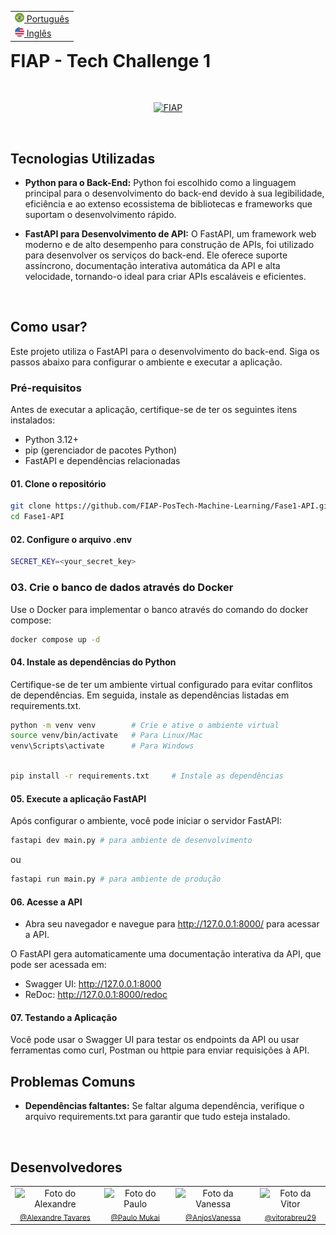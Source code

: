 <table align="right">
 <tr><td><a href="README_PTBR.md"><img src="imgs/brazil.png" height="15"> Português</a></td></tr>
 <tr><td><a href="README.md"><img src="imgs/united-states.png" height="15"> Inglês</a></td></tr>
</table>

# **FIAP - Tech Challenge 1**

<br/>
<p align="center">
  <a href="https://www.fiap.com.br/"><img src="https://upload.wikimedia.org/wikipedia/commons/d/d4/Fiap-logo-novo.jpg" width="300" alt="FIAP"></a>
</p>
<br>

## **Tecnologias Utilizadas**

- **Python para o Back-End:** Python foi escolhido como a linguagem principal para o desenvolvimento do back-end devido à sua legibilidade, eficiência e ao extenso ecossistema de bibliotecas e frameworks que suportam o desenvolvimento rápido.

- **FastAPI para Desenvolvimento de API:** O FastAPI, um framework web moderno e de alto desempenho para construção de APIs, foi utilizado para desenvolver os serviços do back-end. Ele oferece suporte assíncrono, documentação interativa automática da API e alta velocidade, tornando-o ideal para criar APIs escaláveis e eficientes.

<br>

## **Como usar?**

Este projeto utiliza o FastAPI para o desenvolvimento do back-end. Siga os passos abaixo para configurar o ambiente e executar a aplicação.

### **Pré-requisitos**
Antes de executar a aplicação, certifique-se de ter os seguintes itens instalados:

- Python 3.12+
- pip (gerenciador de pacotes Python)
- FastAPI e dependências relacionadas
  
#### **01. Clone o repositório**

```bash
git clone https://github.com/FIAP-PosTech-Machine-Learning/Fase1-API.git
cd Fase1-API
```

#### **02. Configure o arquivo .env**
```bash
SECRET_KEY=<your_secret_key>
```

### **03. Crie o banco de dados através do Docker**
Use o Docker para implementar o banco através do comando do docker compose:
```bash
docker compose up -d
```

#### **04. Instale as dependências do Python**
Certifique-se de ter um ambiente virtual configurado para evitar conflitos de dependências. Em seguida, instale as dependências listadas em requirements.txt.
```bash
python -m venv venv        # Crie e ative o ambiente virtual
source venv/bin/activate   # Para Linux/Mac
venv\Scripts\activate      # Para Windows
```

```bash

pip install -r requirements.txt     # Instale as dependências
```

#### **05. Execute a aplicação FastAPI**
Após configurar o ambiente, você pode iniciar o servidor FastAPI:
```bash
fastapi dev main.py # para ambiente de desenvolvimento
```
ou
```bash
fastapi run main.py # para ambiente de produção
```

#### **06. Acesse a API**

- Abra seu navegador e navegue para http://127.0.0.1:8000/ para acessar a API.

O FastAPI gera automaticamente uma documentação interativa da API, que pode ser acessada em:
- Swagger UI: http://127.0.0.1:8000
- ReDoc: http://127.0.0.1:8000/redoc

#### **07. Testando a Aplicação**
Você pode usar o Swagger UI para testar os endpoints da API ou usar ferramentas como curl, Postman ou httpie para enviar requisições à API.

## Problemas Comuns
- **Dependências faltantes:** Se faltar alguma dependência, verifique o arquivo requirements.txt para garantir que tudo esteja instalado.
<br>

## **Desenvolvedores**

<table border="0" align="center">
  <tr>
  <td align="center">
      <img src="https://avatars.githubusercontent.com/u/71346377?v=4" width="160px" alt="Foto do Alexandre"/><br>
      <sub>
        <a href="https://www.github.com/alexandre-tvrs">@Alexandre Tavares</a>
      </sub>
    </td>
    <td align="center">
      <img src="https://avatars.githubusercontent.com/u/160500127?v=4" width="160px" alt="Foto do Paulo"/><br>
      <sub>
        <a href="https://github.com/PauloMukai">@Paulo Mukai</a>
      </sub>
    </td>
    </td>
        <td align="center">
      <img src="https://avatars.githubusercontent.com/u/160500128?v=4" width="160px" alt="Foto da Vanessa"/><br>
      <sub>
        <a href="https://github.com/AnjosVanessa">@AnjosVanessa</a>
      </sub>
    </td>
    </td>
        <td align="center">
      <img src="https://avatars.githubusercontent.com/u/89281305?v=4" width="160px" alt="Foto da Vitor"/><br>
      <sub>
        <a href="https://github.com/vitorabreu29">@vitorabreu29</a>
      </sub>
    </td>
  </tr>
</table>

